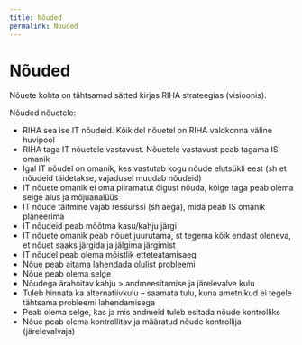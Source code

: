 ```yaml
---
title: Nõuded
permalink: Nouded
---
```


# Nõuded

Nõuete kohta on tähtsamad sätted kirjas RIHA strateegias (visioonis).

Nõuded nõuetele:

- RIHA sea ise IT nõudeid. Kõikidel nõuetel on RIHA valdkonna väline huvipool
- RIHA taga IT nõuetele vastavust. Nõuetele vastavust peab tagama IS omanik
- Igal IT nõudel on omanik, kes vastutab kogu nõude elutsükli eest (sh et nõudeid täidetakse, vajadusel muudab nõudeid)
- IT nõuete omanik ei oma piiramatut õigust nõuda, kõige taga peab olema selge alus ja mõjuanalüüs
- IT nõude täitmine vajab ressurssi (sh aega), mida peab IS omanik planeerima
- IT nõudeid peab mõõtma kasu/kahju järgi
- IT nõuete omanik peab nõuet juurutama, st tegema kõik endast oleneva, et nõuet saaks järgida ja jälgima järgimist
- IT nõudel peab olema mõistlik etteteatamisaeg
- Nõue peab aitama lahendada olulist probleemi
- Nõue peab olema selge
- Nõudega ärahoitav kahju > andmeesitamise ja järelevalve kulu
- Tuleb hinnata ka alternatiivkulu – saamata tulu, kuna ametnikud ei tegele tähtsama probleemi lahendamisega
- Peab olema selge, kas ja mis andmeid tuleb esitada nõude kontrolliks
- Nõue peab olema kontrollitav ja määratud nõude kontrollija (järelevalvaja)

